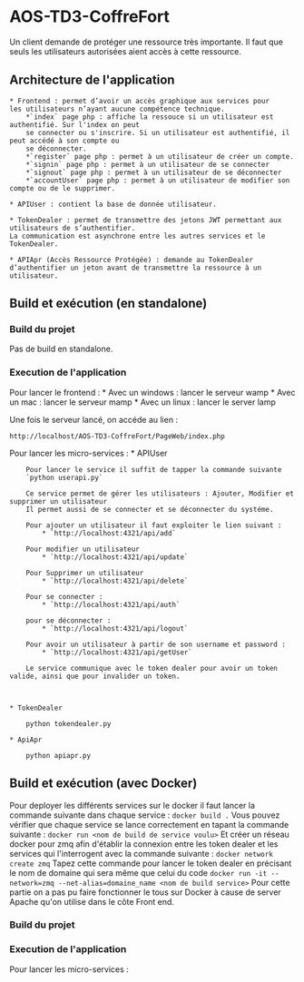 # AOS-TD3-CoffreFort
Un client demande de protéger une ressource très importante. Il faut que seuls les utilisateurs autorisées aient accès à cette ressource.

## Architecture de l'application
	* Frontend : permet d’avoir un accès graphique aux services pour
	les utilisateurs n’ayant aucune compétence technique.
		*`index` page php : affiche la ressouce si un utilisateur est authentifié. Sur l'index on peut
		se connecter ou s'inscrire. Si un utilisateur est authentifié, il peut accédé à son compte ou
		se déconnecter.
		*`register` page php : permet à un utilisateur de créer un compte.
		*`signin` page php : permet à un utilisateur de se connecter
		*`signout` page php : permet à un utilisateur de se déconnecter
		*`accountUser` page php : permet à un utilisateur de modifier son compte ou de le supprimer.

	* APIUser : contient la base de donnée utilisateur.

	* TokenDealer : permet de transmettre des jetons JWT permettant aux utilisateurs de s’authentifier.
	La communication est asynchrone entre les autres services et le TokenDealer.

	* APIApr (Accès Ressource Protégée) : demande au TokenDealer d’authentifier un jeton avant de transmettre la ressource à un utilisateur.

## Build et exécution (en standalone)
### Build du projet
Pas de build en standalone.

### Execution de l'application
Pour lancer le frontend :
	* Avec un windows : lancer le serveur wamp
	* Avec un mac : lancer le serveur mamp
	* Avec un linux : lancer le server lamp

Une fois le serveur lancé, on accéde au lien :
	
	http://localhost/AOS-TD3-CoffreFort/PageWeb/index.php

Pour lancer les micro-services :
	* APIUser
        
        Pour lancer le service il suffit de tapper la commande suivante
        `python userapi.py`
        
        Ce service permet de gérer les utilisateurs : Ajouter, Modifier et supprimer un utilisateur 
        Il permet aussi de se connecter et se déconnecter du systéme.
        
        Pour ajouter un utilisateur il faut exploiter le lien suivant :
            * `http://localhost:4321/api/add`
        
        Pour modifier un utilisateur
            * `http://localhost:4321/api/update`
        
        Pour Supprimer un utilisateur 
            * `http://localhost:4321/api/delete`
        
        Pour se connecter :
            * `http://localhost:4321/api/auth`
        
        pour se déconnecter :
            * `http://localhost:4321/api/logout`
        
        Pour avoir un utilisateur à partir de son username et password :
            * `http://localhost:4321/api/getUser`
        
        Le service communique avec le token dealer pour avoir un token valide, ainsi que pour invalider un token.
             
		

	* TokenDealer

		python tokendealer.py

	* ApiApr

		python apiapr.py

## Build et exécution (avec Docker)
Pour deployer les différents services sur le docker il faut lancer la commande suivante dans chaque service :
	`docker build .`
Vous pouvez vérifier que chaque service se lance correctement en tapant la commande suivante :
	`docker run <nom de build de service voulu>`
Et créer un réseau docker pour zmq afin d'établir la connexion entre les token dealer et les services qui l'interrogent avec la commande suivante :
	`docker network create zmq`
Tapez cette commande pour lancer le token dealer en précisant le nom de domaine qui sera même que celui du code
`docker run -it --network=zmq --net-alias=domaine_name <nom de build service>`
Pour cette partie on a pas pu faire fonctionner le tous sur Docker à cause de server Apache qu'on utilise dans le côte Front end.


	
### Build du projet
### Execution de l'application
Pour lancer les micro-services :
